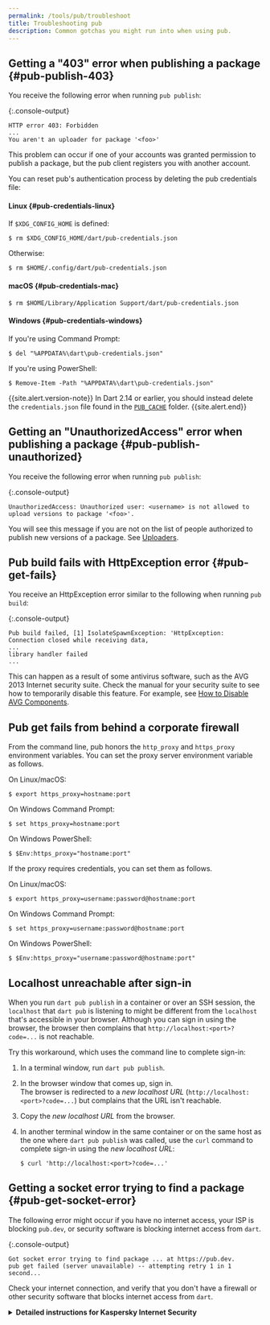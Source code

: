 ```yaml
---
permalink: /tools/pub/troubleshoot
title: Troubleshooting pub
description: Common gotchas you might run into when using pub.
---
```


## Getting a "403" error when publishing a package {#pub-publish-403}

You receive the following error when running `pub publish`:

{:.console-output}
```nocode
HTTP error 403: Forbidden
...
You aren't an uploader for package '<foo>'
```

This problem can occur if one of your accounts was granted permission to
publish a package, but the pub client registers you with another account.

You can reset pub's authentication process
by deleting the pub credentials file:

#### Linux {#pub-credentials-linux}

If `$XDG_CONFIG_HOME` is defined:

```terminal
$ rm $XDG_CONFIG_HOME/dart/pub-credentials.json
```

Otherwise:

```terminal
$ rm $HOME/.config/dart/pub-credentials.json
```

#### macOS {#pub-credentials-mac}

```terminal
$ rm $HOME/Library/Application Support/dart/pub-credentials.json
```

#### Windows {#pub-credentials-windows}

If you're using Command Prompt:

```terminal
$ del "%APPDATA%\dart\pub-credentials.json"
```

If you're using PowerShell:

```terminal
$ Remove-Item -Path "%APPDATA%\dart\pub-credentials.json"
```

{{site.alert.version-note}}
  In Dart 2.14 or earlier,
  you should instead delete the `credentials.json` file
  found in the [`PUB_CACHE`][] folder.
{{site.alert.end}}

[`PUB_CACHE`]: /tools/pub/environment-variables

## Getting an "UnauthorizedAccess" error when publishing a package {#pub-publish-unauthorized}

You receive the following error when running `pub publish`:

{:.console-output}
```nocode
UnauthorizedAccess: Unauthorized user: <username> is not allowed to upload versions to package '<foo>'.
```

You will see this message if you are not on the list of people
authorized to publish new versions of a package.
See [Uploaders](/tools/pub/publishing#uploaders).

## Pub build fails with HttpException error {#pub-get-fails}

You receive an HttpException error similar to the following when
running `pub build`:

{:.console-output}
```nocode
Pub build failed, [1] IsolateSpawnException: 'HttpException: Connection closed while receiving data,
...
library handler failed
...
```

This can happen as a result of some antivirus software, such as the
AVG 2013 Internet security suite. Check the manual for your security
suite to see how to temporarily
disable this feature. For example, see
[How to Disable AVG Components](https://support.avg.com/SupportArticleView?urlName=How-to-disable-AVG).

## Pub get fails from behind a corporate firewall

From the command line, pub honors the `http_proxy` and `https_proxy`
environment variables.
You can set the proxy server environment variable as follows.

On Linux/macOS:

```terminal
$ export https_proxy=hostname:port
```

On Windows Command Prompt:

```terminal
$ set https_proxy=hostname:port
```

On Windows PowerShell:

```terminal
$ $Env:https_proxy="hostname:port"
```

If the proxy requires credentials, you can set them as follows.

On Linux/macOS:

```terminal
$ export https_proxy=username:password@hostname:port
```

On Windows Command Prompt:

```terminal
$ set https_proxy=username:password@hostname:port
```

On Windows PowerShell:

```terminal
$ $Env:https_proxy="username:password@hostname:port"
```

## Localhost unreachable after sign-in

When you run `dart pub publish` in a container or over an SSH session,
the `localhost` that `dart pub` is listening to might be different from
the `localhost` that's accessible in your browser.
Although you can sign in using the browser,
the browser then complains that `http://localhost:<port>?code=...`
is not reachable.

Try this workaround, which uses the command line to complete sign-in:

1. In a terminal window, run `dart pub publish`.
2. In the browser window that comes up, sign in. <br>
   The browser is redirected to a _new localhost URL_
   (`http://localhost:<port>?code=...`)
   but complains that the URL isn't reachable.
3. Copy the _new localhost URL_  from the browser.
4. In another terminal window in the same container or on the same host
   as the one where `dart pub publish` was called, use the `curl` command to
   complete sign-in using the _new localhost URL_:

   ```terminal
   $ curl 'http://localhost:<port>?code=...'
   ```

## Getting a socket error trying to find a package {#pub-get-socket-error}

The following error might occur if
you have no internet access, your ISP is blocking `pub.dev`,
or security software is blocking internet access from `dart`.

{:.console-output}
```nocode
Got socket error trying to find package ... at https://pub.dev.
pub get failed (server unavailable) -- attempting retry 1 in 1 second...
```

Check your internet connection, and
verify that you don't have a firewall or other security software
that blocks internet access from `dart`.

<details markdown="1">
 <summary>
   <b>Detailed instructions for Kaspersky Internet Security</b>
  </summary>
   Even if _Kaspersky Internet Security_ protection is turned off in the menu bar,
   the VPN application filter `sysextctrld` still runs in the background,
   causing a failure to connect to the pub.dev server.
   The solution is to add `https://pub.dev` and `https://pub.dartlang.org`
   to the trusted zone:

   1. Open Kaspersky Internet Security, and click the **Privacy** icon.
   2. Under the **Block website tracking** section, click the **Preferences** button.
   3. In the top icon bar, select **Threats**.
   4. Under **Threats**, click **Trusted Zone**.
   5. Select the **Trusted web addresses** tab.
   6. Click the **+** button, and add the URL `https://pub.dev.org`.
   7. Click **OK**.
   8. Repeat the previous two steps for `https://pub.dartlang.org`
</details>
